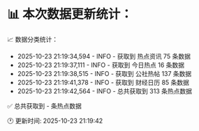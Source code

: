 📊 本次数据更新统计：
==========================

📈 数据分类统计：
- 2025-10-23 21:19:34,594 - INFO - 获取到 热点资讯 75 条数据
- 2025-10-23 21:19:37,111 - INFO - 获取到 今日热点 16 条数据
- 2025-10-23 21:19:38,515 - INFO - 获取到 公社热帖 137 条数据
- 2025-10-23 21:19:41,378 - INFO - 获取到 财经日历 85 条数据
- 2025-10-23 21:19:42,564 - INFO - 总共获取到 313 条热点数据

✅ 总共获取到 - 条热点数据

🕐 更新时间: 2025-10-23 21:19:42
